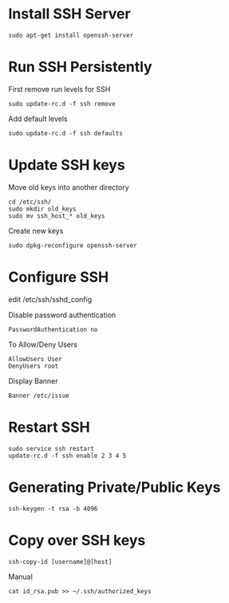 # Install SSH Server
```
sudo apt-get install openssh-server
```

# Run SSH Persistently
First remove run levels for SSH
```
sudo update-rc.d -f ssh remove
```
Add default levels 
```
sudo update-rc.d -f ssh defaults
```

# Update SSH keys
Move old keys into another directory
```
cd /etc/ssh/
sudo mkdir old_keys
sudo mv ssh_host_* old_keys
```
Create new keys
```
sudo dpkg-reconfigure openssh-server
```

# Configure SSH
edit /etc/ssh/sshd_config

Disable password authentication
```
PasswordAuthentication no
```

To Allow/Deny Users
```
AllowUsers User
DenyUsers root
```

Display Banner
```
Banner /etc/issue
```

# Restart SSH
```
sudo service ssh restart
update-rc.d -f ssh enable 2 3 4 5
```

# Generating Private/Public Keys
```
ssh-keygen -t rsa -b 4096
```

# Copy over SSH keys
```
ssh-copy-id [username]@[host]
```

Manual 
```
cat id_rsa.pub >> ~/.ssh/authorized_keys
```
